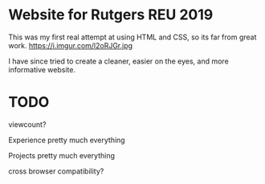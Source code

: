 # Website for Rutgers REU 2019
This was my first real attempt at using HTML and CSS, so its far from great work.
https://i.imgur.com/l2oRJGr.jpg

I have since tried to create a cleaner, easier on the eyes, and more informative website.

# TODO
viewcount?

Experience
pretty much everything

Projects
pretty much everything

cross browser compatibility?
